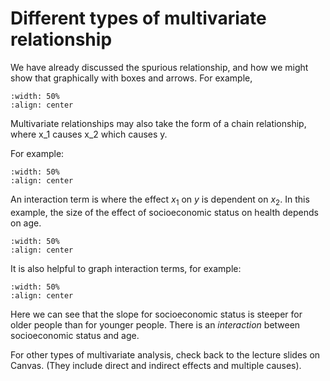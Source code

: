 # Different types of multivariate relationship

We have already discussed the spurious relationship, and how we might show that graphically with boxes and arrows.
For example, 

```{image} images/regression2_commonCause.png
:width: 50%
:align: center 
```
Multivariate relationships may also take the form of a chain
relationship, where x_1 causes x_2 which causes y.

For example: 

```{image} images/regression2_chainBlock.png
:width: 50%
:align: center
```

An interaction term is where the effect $x_1$ on $y$ is dependent on $x_2$. In this example, the size of the effect of socioeconomic status on health depends on age. 

```{image} images/regression2_interactionBlock.png
:width: 50%
:align: center
```

It is also helpful to graph interaction terms, for example:

```{image} images/regression2_interactionPlot.png
:width: 50%
:align: center
```

Here we can see that the slope for socioeconomic status is steeper for
older people than for younger people. There is an *interaction*
between socioeconomic status and age.

For other types of multivariate analysis, check back to the lecture slides on Canvas. (They include direct and indirect effects and multiple causes).
